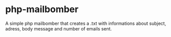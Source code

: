 # php-mailbomber
A simple php mailbomber that creates a .txt with informations about subject, adress, body message and number of emails sent.
